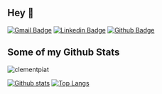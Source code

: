 <!--
**clementpiat/clementpiat** is a ✨ _special_ ✨ repository because its `README.md` (this file) appears on your GitHub profile.

Here are some ideas to get you started:

- 🔭 I’m currently working on ...
- 🌱 I’m currently learning ...
- 👯 I’m looking to collaborate on ...
- 🤔 I’m looking for help with ...
- 💬 Ask me about ...
- 📫 How to reach me: ...
- 😄 Pronouns: ...
- ⚡ Fun fact: ...
-->


## Hey 👋
[![Gmail Badge](https://img.shields.io/badge/-clement.piat2@gmail.com-c14438?style=flat&logo=Gmail&logoColor=white&link=mailto:clement.piat2@gmail.com)](mailto:clement.piat2@gmail.com) 
[![Linkedin Badge](https://img.shields.io/badge/-clementpiat9-0072b1?style=flat&logo=Linkedin&logoColor=white&link=https://www.linkedin.com/in/clementpiat9/)](https://www.linkedin.com/in/clementpiat9/) [![Github Badge](https://img.shields.io/badge/-clementpiat-grey?style=flat&logo=github&logoColor=white&link=https://github.com/clementpiat/)](https://www.github.com/clementpiat/) 
## Some of my Github Stats
<p align=left> <img src=https://komarev.com/ghpvc/?username=clementpiat alt=clementpiat /> </p>

[![Github stats](https://github-readme-stats.vercel.app/api?username=clementpiat&show_icons=true&include_all_commits=true)](https://github.com/clementpiat/github-readme-stats)
[![Top Langs](https://github-readme-stats.vercel.app/api/top-langs/?username=clementpiat&layout=compact&hide=jupyter%20notebook)](https://github.com/clementpiat/github-readme-stats)
